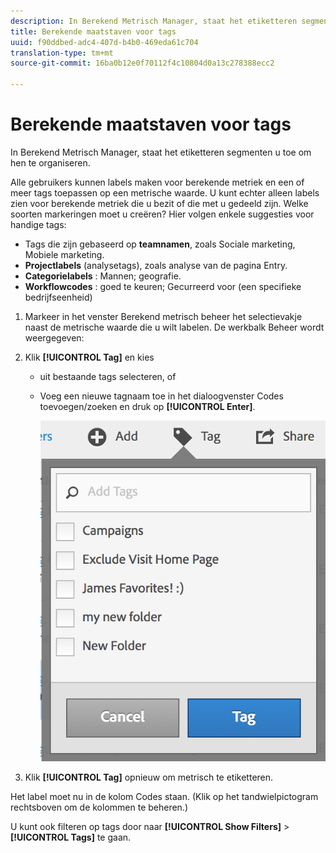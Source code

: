 ```yaml
---
description: In Berekend Metrisch Manager, staat het etiketteren segmenten u toe om hen te organiseren.
title: Berekende maatstaven voor tags
uuid: f90ddbed-adc4-407d-b4b0-469eda61c704
translation-type: tm+mt
source-git-commit: 16ba0b12e0f70112f4c10804d0a13c278388ecc2

---
```



# Berekende maatstaven voor tags

In Berekend Metrisch Manager, staat het etiketteren segmenten u toe om hen te organiseren.

Alle gebruikers kunnen labels maken voor berekende metriek en een of meer tags toepassen op een metrische waarde. U kunt echter alleen labels zien voor berekende metriek die u bezit of die met u gedeeld zijn. Welke soorten markeringen moet u creëren? Hier volgen enkele suggesties voor handige tags:

* Tags die zijn gebaseerd op **teamnamen**, zoals Sociale marketing, Mobiele marketing.
* **Projectlabels** (analysetags), zoals analyse van de pagina Entry.
* **Categorielabels** : Mannen; geografie.
* **Workflowcodes** : goed te keuren; Gecurreerd voor (een specifieke bedrijfseenheid)

1. Markeer in het venster Berekend metrisch beheer het selectievakje naast de metrische waarde die u wilt labelen. De werkbalk Beheer wordt weergegeven:
1. Klik **[!UICONTROL Tag]** en kies

   * uit bestaande tags selecteren, of
   * Voeg een nieuwe tagnaam toe in het dialoogvenster Codes toevoegen/zoeken en druk op **[!UICONTROL Enter]**.

      ![](assets/cm_add_tags.png)

1. Klik **[!UICONTROL Tag]** opnieuw om metrisch te etiketteren.

Het label moet nu in de kolom Codes staan. (Klik op het tandwielpictogram rechtsboven om de kolommen te beheren.)

U kunt ook filteren op tags door naar **[!UICONTROL Show Filters]** > **[!UICONTROL Tags]** te gaan.
